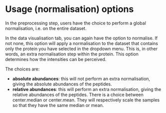 Usage (normalisation) options 
=========================

In the preprocessing step, users have the choice to perform a global normalisation, i.e. on the entire dataset. 

In the data visualisation tab, you can again have the option to normalise. 
If not none, this option will apply a normalisation to the dataset that contains only the protein you have selected in the dropdown menu. This is, in other words, an extra normalisation step within the protein.
This option determines how the intensities can be perceived.

The choices are:
- **absolute abundances**: this will not perform an extra normalisation, giving the absolute abundances of the peptides.
- **relative abundances**: this will perform an extra normalisation, giving the relative abundances of the peptides. There is a choice between center.median or center.mean. They will respectively scale the samples so that they have the same median or mean. 